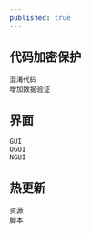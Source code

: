 ```yaml
---
published: true
---
```


## 代码加密保护
    混淆代码
    增加数据验证
## 界面
    GUI
    UGUI
    NGUI
## 热更新
	资源
    脚本
